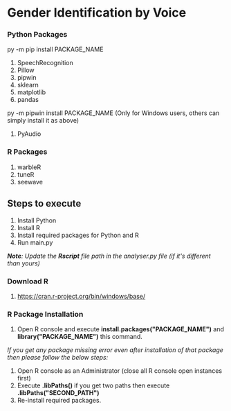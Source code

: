 # Gender Identification by Voice

### Python Packages
py -m pip install PACKAGE_NAME
1. SpeechRecognition
2. Pillow
3. pipwin
4. sklearn
5. matplotlib
6. pandas

py -m pipwin install PACKAGE_NAME (Only for Windows users, others can simply install it as above)
1. PyAudio

### R Packages
1. warbleR
2. tuneR
3. seewave

## Steps to execute
1. Install Python
2. Install R
2. Install required packages for Python and R
3. Run main.py

***Note**: Update the **Rscript** file path in the analyser.py file (if it's different than yours)*

### Download R
1. https://cran.r-project.org/bin/windows/base/

### R Package Installation
1. Open R console and execute **install.packages("PACKAGE_NAME")** and **library("PACKAGE_NAME")** this command.

*If you get any package missing error even after installation of that package then please follow the below steps:*
1. Open R console as an Administrator (close all R console open instances first)
2. Execute **.libPaths()** if you get two paths then execute **.libPaths("SECOND_PATH")**
3. Re-install required packages.
